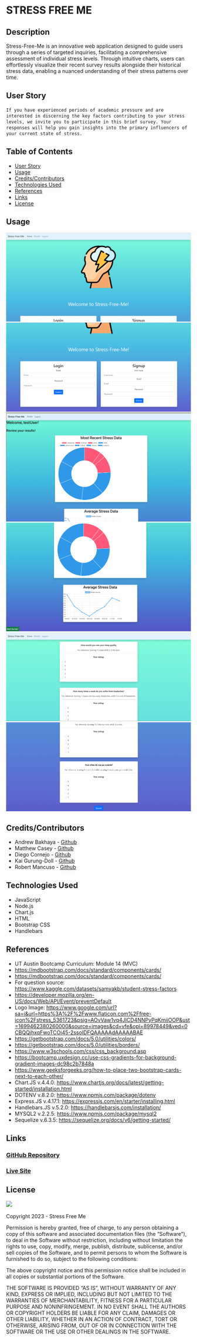 # STRESS FREE ME

## Description

Stress-Free-Me is an innovative web application designed to guide users through a series of targeted inquiries, facilitating a comprehensive assessment of individual stress levels. Through intuitive charts, users can effortlessly visualize their recent survey results alongside their historical stress data, enabling a nuanced understanding of their stress patterns over time.

## User Story

```
If you have experienced periods of academic pressure and are interested in discerning the key factors contributing to your stress levels, we invite you to participate in this brief survey. Your responses will help you gain insights into the primary influencers of your current state of stress.
```

## Table of Contents

- [User Story](#user-story)
- [Usage](#Usage)
- [Credits/Contributors](#Credits/Contributors)
- [Technologies Used](#technologies-used)
- [References](#references)
- [Links](#links)
- [License](#license)



## Usage


![Home Page](assets/images/login.1.png)
![Login Page](assets/images/login.2.png)
![Profile Page Top](assets/images/profile.1.png)
![Profile Page Bottom](assets/images/profile.2.png)
![Start Survey Page](assets/images/survey.1.png)
![Submit Survey Page](assets/images/survey.2.png)


## Credits/Contributors

- Andrew Bakhaya - <a href="https://github.com/AndyBakhaya">Github</a>
- Matthew Casey - <a href="https://github.com/MAT-2">Github</a>
- Diego Cornejo - <a href="https://github.com/CornejoD">Github</a>
- Kai Gurung-Doll - <a href="https://github.com/KaiDoll">Github</a>
- Robert Mancuso - <a href="https://github.com/bmancuso3">Github</a>

## Technologies Used

- JavaScript
- Node.js
- Chart.js
- HTML
- Bootstrap CSS
- Handlebars

## References

- UT Austin Bootcamp Curriculum: Module 14 (MVC)
- https://mdbootstrap.com/docs/standard/components/cards/
- https://mdbootstrap.com/docs/standard/components/cards/
- For question source: https://www.kaggle.com/datasets/samyakb/student-stress-factors
- https://developer.mozilla.org/en-US/docs/Web/API/Event/preventDefault
- Logo Image: https://www.google.com/url?sa=i&url=https%3A%2F%2Fwww.flaticon.com%2Ffree-icon%2Fstress_5361723&psig=AOvVaw1vq4JICD4NNPyPqKmijOOP&ust=1699462380260000&source=images&cd=vfe&opi=89978449&ved=0CBQQjhxqFwoTCOi45-2ssoIDFQAAAAAdAAAAABAE
- https://getbootstrap.com/docs/5.0/utilities/colors/
- https://getbootstrap.com/docs/5.0/utilities/borders/
- https://www.w3schools.com/css/css_background.asp
- https://bootcamp.uxdesign.cc/use-css-gradients-for-background-gradient-images-dc98c2b7848a
- https://www.geeksforgeeks.org/how-to-place-two-bootstrap-cards-next-to-each-other/
- Chart.JS v.4.4.0: https://www.chartjs.org/docs/latest/getting-started/installation.html
- DOTENV v.8.2.0: https://www.npmjs.com/package/dotenv
- Express.JS v.4.17.1: https://expressjs.com/en/starter/installing.html
- Handlebars.JS v.5.2.0: https://handlebarsjs.com/installation/
- MYSQL2 v.2.2.5: https://www.npmjs.com/package/mysql2
- Sequelize v.6.3.5: https://sequelize.org/docs/v6/getting-started/

## Links

### <a href="https://github.com/bmancuso3/stress-free-me">GitHub Repository</a>

### <a href="https://projecttwofromgroupone-f2f987471d78.herokuapp.com/">Live Site</a>


## License

<img src='https://img.shields.io/badge/License-MIT-yellow.svg?style=for-the-badge'>

Copyright 2023 - Stress Free Me

Permission is hereby granted, free of charge, to any person obtaining a copy of this software and associated documentation files (the “Software”), to deal in the Software without restriction, including without limitation the rights to use, copy, modify, merge, publish, distribute, sublicense, and/or sell copies of the Software, and to permit persons to whom the Software is furnished to do so, subject to the following conditions:

The above copyright notice and this permission notice shall be included in all copies or substantial portions of the Software.

THE SOFTWARE IS PROVIDED “AS IS”, WITHOUT WARRANTY OF ANY KIND, EXPRESS OR IMPLIED, INCLUDING BUT NOT LIMITED TO THE WARRANTIES OF MERCHANTABILITY, FITNESS FOR A PARTICULAR PURPOSE AND NONINFRINGEMENT. IN NO EVENT SHALL THE AUTHORS OR COPYRIGHT HOLDERS BE LIABLE FOR ANY CLAIM, DAMAGES OR OTHER LIABILITY, WHETHER IN AN ACTION OF CONTRACT, TORT OR OTHERWISE, ARISING FROM, OUT OF OR IN CONNECTION WITH THE SOFTWARE OR THE USE OR OTHER DEALINGS IN THE SOFTWARE.
